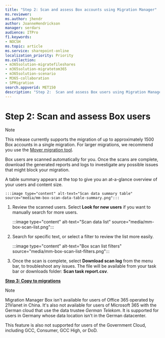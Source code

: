 ```yaml
---
title: "Step 2: Scan and assess Box accounts using Migration Manager"
ms.reviewer: 
ms.author: jhendr
author: JoanneHendrickson
manager: serdars
audience: ITPro
f1.keywords:
- NOCSH
ms.topic: article
ms.service: sharepoint-online
localization_priority: Priority
ms.collection:
- m365solution-migratefileshares
- m365solution-migratetom365
- m365solution-scenario
- M365-collaboration
- SPMigration
search.appverid: MET150
description: "Step 2:  Scan and assess Box users using Migration Manager."
---
```


# Step 2: Scan and assess Box users

> [!Note]
> This release currently supports the migration of up to approximately 1500 Box accounts in a single migration. For larger migrations, we recommend you use the [Mover migration tool](https://Mover.io).

Box users are scanned automatically for you. Once the scans are complete, download the generated reports and logs to investigate any possible issues that might block your migration.

A table summary appears at the top to give you an at-a-glance overview of your users and content size.

    :::image type="content" alt-text="Scan data summary table" source="media/mm-box-scan-data-table-summary.png":::

1.  Review the scanned users. Select **Look for new users** if you want to manually search for more users.

    :::image type="content" alt-text="Scan data list" source="media/mm-box-scan-list.png":::

2. Search for specific text, or select a filter to review the list more easily.

    :::image type="content" alt-text="Box scan list filters" source="media/mm-box-scan-list-filters.png":::

3. Once the scan is complete, select **Download scan log** from the menu bar, to troubleshoot any issues. The file will be available from your task bar or downloads folder: **Scan task report.csv**.

[ **Step 3: Copy to migrations**](mm-box-step3-copy-to-migrations.md)

> [!NOTE]
> Migration Manager Box isn't available for users of Office 365 operated by 21Vianet in China. It's also not available for users of Microsoft 365 with the German cloud that use the data trustee *German Telekom*. It is supported for users in Germany whose data location isn't in the German datacenter.
>
> This feature is also not supported for users of the Government Cloud, including GCC, Consumer, GCC High, or DoD.
